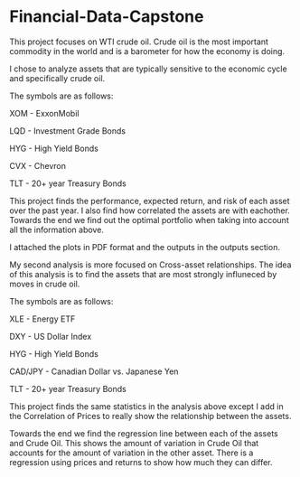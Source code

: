 # Financial-Data-Capstone

This project focuses on WTI crude oil. Crude oil is the most important commodity in the world and is a barometer for how the economy is doing.

I chose to analyze assets that are typically sensitive to the economic cycle and specifically crude oil.

The symbols are as follows:

XOM - ExxonMobil

LQD - Investment Grade Bonds

HYG - High Yield Bonds

CVX - Chevron

TLT - 20+ year Treasury Bonds

This project finds the performance, expected return, and risk of each asset over the past year. I also find how correlated the assets are with eachother.
Towards the end we find out the optimal portfolio when taking into account all the information above. 

I attached the plots in PDF format and the outputs in the outputs section.

My second analysis is more focused on Cross-asset relationships. The idea of this analysis is to find the assets that are most strongly influneced by moves in crude oil.

The symbols are as follows:

XLE - Energy ETF

DXY - US Dollar Index

HYG - High Yield Bonds

CAD/JPY - Canadian Dollar vs. Japanese Yen

TLT - 20+ year Treasury Bonds

This project finds the same statistics in the analysis above except I add in the Correlation of Prices to really show the relationship between the assets.

Towards the end we find the regression line between each of the assets and Crude Oil. This shows the amount of variation in Crude Oil that accounts for the amount of variation in the other asset. There is a regression using prices and returns to show how much they can differ.

